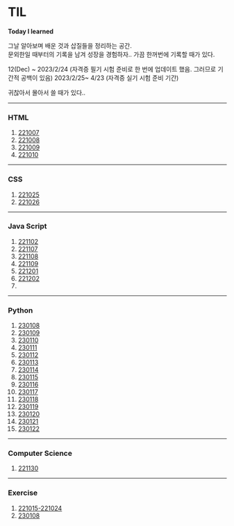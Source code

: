 # TIL
**Today I learned**

그날 알아보며 배운 것과 삽질들을 정리하는 공간.   
문외한일 때부터의 기록을 남겨 성장을 경험하자.. 
가끔 한꺼번에 기록할 때가 있다. 

12(Dec) ~ 2023/2/24 (자격증 필기 시험 준비로 한 번에 업데이트 했음. 그러므로 기간적 공백이 있음)
2023/2/25~ 4/23 (자격증 실기 시험 준비 기간)


귀찮아서 몰아서 쓸 때가 있다..


---

### HTML

1. [221007](HTML/221007.md)
2. [221008](HTML/221008.md)
3. [221009](HTML/221009.md)
4. [221010](HTML/221010.md)

---

### CSS

1. [221025](CSS/221025.md)
2. [221026](CSS/221026.md)

---

### Java Script

1. [221102](JS/221102.md)
2. [221107](JS/221107.md)
3. [221108](JS/221108.md)
4. [221109](JS/221109.md)
5. [221201](JS/221201.md)
6. [221202](JS/221202.md)
7. 
   
---

### Python
 
1. [230108](python/230108.md)
2. [230109](Python/230109.md)
3. [230110](Python/230110.md)
4. [230111](Python/230111.md)
5. [230112](Python/230112.md)
6. [230113](Python/230113.md)
7. [230114](Python/230114.md)
8. [230115](Python/230115.md)
9. [230116](Python/230116.md)
10. [230117](Python/230117.md)
11. [230118](Python/230118.md)
12. [230119](Python/230119.md)
13. [230120](Python/230120.md)
14. [230121](Python/230121.md)
15. [230122](Python/230122.md)

---

### Computer Science

1. [221130](OTHER/221130.md)


---

### Exercise

1. [221015-221024](HTML/221015-1024.md)
2. [230108](Python/first_py.md)
